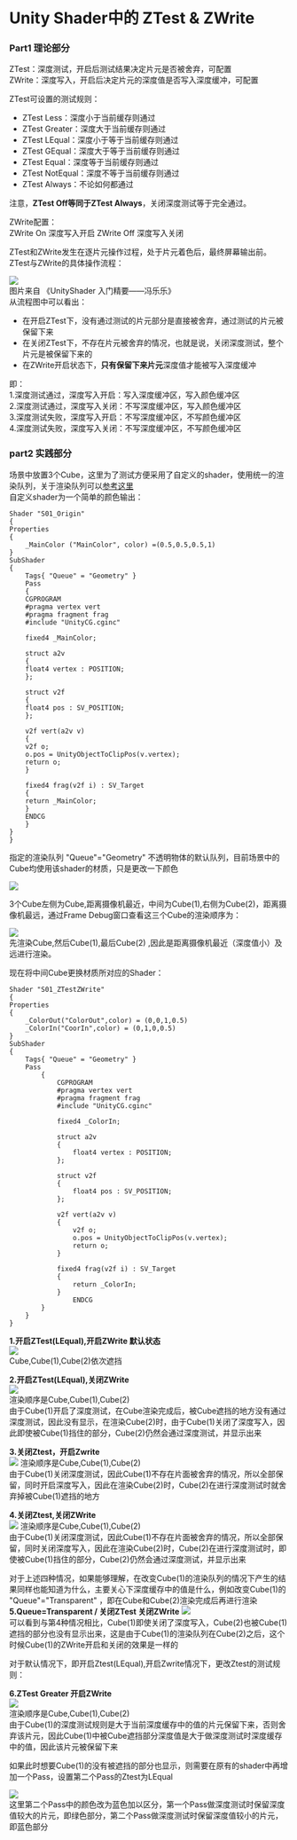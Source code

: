 # Unity Shader中的 ZTest & ZWrite #
### Part1 理论部分 ###
ZTest：深度测试，开启后测试结果决定片元是否被舍弃，可配置    
ZWrite：深度写入，开启后决定片元的深度值是否写入深度缓冲，可配置     

ZTest可设置的测试规则：      

- ZTest Less：深度小于当前缓存则通过     
- ZTest Greater：深度大于当前缓存则通过   
- ZTest LEqual：深度小于等于当前缓存则通过      
- ZTest GEqual：深度大于等于当前缓存则通过      
- ZTest Equal：深度等于当前缓存则通过     
- ZTest NotEqual：深度不等于当前缓存则通过       
- ZTest Always：不论如何都通过           

注意，**ZTest Off等同于ZTest Always**，关闭深度测试等于完全通过。    

ZWrite配置：       
ZWrite On    深度写入开启
ZWrite Off    深度写入关闭

ZTest和ZWrite发生在逐片元操作过程，处于片元着色后，最终屏幕输出前。ZTest与ZWrite的具体操作流程：      

![](https://i.imgur.com/rUeLv3v.png)   
图片来自 《UnityShader 入门精要——冯乐乐》   
从流程图中可以看出：     

- 在开启ZTest下，没有通过测试的片元部分是直接被舍弃，通过测试的片元被保留下来
- 在关闭ZTest下，不存在片元被舍弃的情况，也就是说，关闭深度测试，整个片元是被保留下来的
- 在ZWrite开启状态下，**只有保留下来片元**深度值才能被写入深度缓冲    

即：      
1.深度测试通过，深度写入开启：写入深度缓冲区，写入颜色缓冲区    
2.深度测试通过，深度写入关闭：不写深度缓冲区，写入颜色缓冲区    
3.深度测试失败，深度写入开启：不写深度缓冲区，不写颜色缓冲区  
4.深度测试失败，深度写入关闭：不写深度缓冲区，不写颜色缓冲区        

### part2 实践部分 ###
场景中放置3个Cube，这里为了测试方便采用了自定义的shader，使用统一的渲染队列，关于渲染队列可以[参考这里](https://blog.csdn.net/u013477973/article/details/80607989)     
自定义shader为一个简单的颜色输出：      

	Shader "S01_Origin"
	{
	Properties
	{
		_MainColor ("MainColor", color) =(0.5,0.5,0.5,1)
	}
	SubShader
	{
		Tags{ "Queue" = "Geometry" }
		Pass
		{
		CGPROGRAM
		#pragma vertex vert
		#pragma fragment frag		
		#include "UnityCG.cginc"

		fixed4 _MainColor;

		struct a2v
		{
		float4 vertex : POSITION;
		};

		struct v2f
		{
		float4 pos : SV_POSITION;
		};

		v2f vert(a2v v)
		{
		v2f o;
		o.pos = UnityObjectToClipPos(v.vertex);
		return o;
		}

		fixed4 frag(v2f i) : SV_Target
		{
		return _MainColor;
		}
		ENDCG
		}
	}
	}  
指定的渲染队列 "Queue"="Geometry" 不透明物体的默认队列，目前场景中的Cube均使用该shader的材质，只是更改一下颜色       

![](https://i.imgur.com/fpleYd3.png)        

3个Cube左侧为Cube,距离摄像机最近，中间为Cube(1),右侧为Cube(2)，距离摄像机最远，通过Frame Debug窗口查看这三个Cube的渲染顺序为：     

![](https://i.imgur.com/4AWeKc6.png)       
先渲染Cube,然后Cube(1),最后Cube(2) ,因此是距离摄像机最近（深度值小）及远进行渲染。   

现在将中间Cube更换材质所对应的Shader：
	
	Shader "S01_ZTestZWrite"
	{
	Properties
	{
		_ColorOut("ColorOut",color) = (0,0,1,0.5)
		_ColorIn("CoorIn",color) = (0,1,0,0.5)
	}
	SubShader
	{
		Tags{ "Queue" = "Geometry" }
		Pass
			{
				CGPROGRAM
				#pragma vertex vert
				#pragma fragment frag		
				#include "UnityCG.cginc"

				fixed4 _ColorIn;

				struct a2v
				{
					float4 vertex : POSITION;
				};

				struct v2f
				{
					float4 pos : SV_POSITION;
				};

				v2f vert(a2v v)
				{
					v2f o;
					o.pos = UnityObjectToClipPos(v.vertex);
					return o;
				}

				fixed4 frag(v2f i) : SV_Target
				{
					return _ColorIn;
				}
					ENDCG
			}
		}
	}

**1.开启ZTest(LEqual),开启ZWrite  默认状态**      
![](https://i.imgur.com/CG6FbXu.png)     
Cube,Cube(1),Cube(2)依次遮挡      

**2.开启ZTest(LEqual),关闭ZWrite**         
![](https://i.imgur.com/y1Eq7PA.png)       
渲染顺序是Cube,Cube(1),Cube(2)      
由于Cube(1)开启了深度测试，在Cube渲染完成后，被Cube遮挡的地方没有通过深度测试，因此没有显示，在渲染Cube(2)时，由于Cube(1)关闭了深度写入，因此即使被Cube(1)挡住的部分，Cube(2)仍然会通过深度测试，并显示出来      

**3.关闭Ztest，开启Zwrite**         
![](https://i.imgur.com/aNDQzIx.png)
渲染顺序是Cube,Cube(1),Cube(2)    
由于Cube(1)关闭深度测试，因此Cube(1)不存在片面被舍弃的情况，所以全部保留，同时开启深度写入，因此在渲染Cube(2)时，Cube(2)在进行深度测试时就舍弃掉被Cube(1)遮挡的地方       

**4.关闭Ztest,关闭ZWrite**        
![](https://i.imgur.com/aOChVAD.png)
渲染顺序是Cube,Cube(1),Cube(2)    
由于Cube(1)关闭深度测试，因此Cube(1)不存在片面被舍弃的情况，所以全部保留，同时关闭深度写入，因此在渲染Cube(2)时，Cube(2)在进行深度测试时，即使被Cube(1)挡住的部分，Cube(2)仍然会通过深度测试，并显示出来       

对于上述四种情况，如果能够理解，在改变Cube(1)的渲染队列的情况下产生的结果同样也能知道为什么，主要关心下深度缓存中的值是什么，例如改变Cube(1)的 "Queue"="Transparent" ，即在Cube和Cube(2)渲染完成后再进行渲染          
**5.Queue=Transparent  / 关闭ZTest  关闭ZWrite**
![](https://i.imgur.com/b3Xbs4l.png)      
可以看到与第4种情况相比，Cube(1)即使关闭了深度写入，Cube(2)也被Cube(1)遮挡的部分也没有显示出来，这是由于Cube(1)的渲染队列在Cube(2)之后，这个时候Cube(1)的ZWrite开启和关闭的效果是一样的


对于默认情况下，即开启Ztest(LEqual),开启Zwrite情况下，更改Ztest的测试规则：     

**6.ZTest Greater  开启ZWrite**      
![](https://i.imgur.com/BZzn39n.png)      
渲染顺序是Cube,Cube(1),Cube(2)     
由于Cube(1)的深度测试规则是大于当前深度缓存中的值的片元保留下来，否则舍弃该片元，因此Cube(1)中被Cube遮挡部分深度值是大于做深度测试时深度缓存中的值，因此该片元被保留下来      

如果此时想要Cube(1)的没有被遮挡的部分也显示，则需要在原有的shader中再增加一个Pass，设置第二个Pass的Ztest为LEqual     

![](https://i.imgur.com/Y5TtGxj.png)   
这里第二个Pass中的颜色改为蓝色加以区分，第一个Pass做深度测试时保留深度值较大的片元，即绿色部分，第二个Pass做深度测试时保留深度值较小的片元，即蓝色部分

